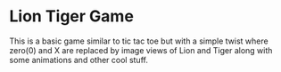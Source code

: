 # Lion Tiger Game

This is a basic game similar to tic tac toe but with a simple twist where zero(0) and X are replaced by image views of Lion and Tiger
along with some animations and other cool stuff.
